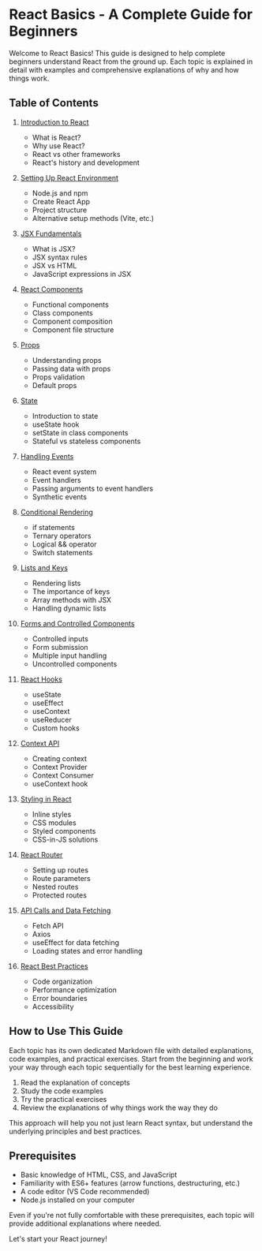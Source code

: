 # React Basics - A Complete Guide for Beginners

Welcome to React Basics! This guide is designed to help complete beginners understand React from the ground up. Each topic is explained in detail with examples and comprehensive explanations of why and how things work.

## Table of Contents

1. [Introduction to React](./01-Introduction-to-React.md)
   - What is React?
   - Why use React?
   - React vs other frameworks
   - React's history and development

2. [Setting Up React Environment](./02-Setting-Up-React-Environment.md)
   - Node.js and npm
   - Create React App
   - Project structure
   - Alternative setup methods (Vite, etc.)

3. [JSX Fundamentals](./03-JSX-Fundamentals.md)
   - What is JSX?
   - JSX syntax rules
   - JSX vs HTML
   - JavaScript expressions in JSX

4. [React Components](./04-React-Components.md)
   - Functional components
   - Class components
   - Component composition
   - Component file structure

5. [Props](./05-Props.md)
   - Understanding props
   - Passing data with props
   - Props validation
   - Default props

6. [State](./06-State.md)
   - Introduction to state
   - useState hook
   - setState in class components
   - Stateful vs stateless components

7. [Handling Events](./07-Handling-Events.md)
   - React event system
   - Event handlers
   - Passing arguments to event handlers
   - Synthetic events

8. [Conditional Rendering](./08-Conditional-Rendering.md)
   - if statements
   - Ternary operators
   - Logical && operator
   - Switch statements

9. [Lists and Keys](./09-Lists-and-Keys.md)
   - Rendering lists
   - The importance of keys
   - Array methods with JSX
   - Handling dynamic lists

10. [Forms and Controlled Components](./10-Forms-and-Controlled-Components.md)
    - Controlled inputs
    - Form submission
    - Multiple input handling
    - Uncontrolled components

11. [React Hooks](./11-React-Hooks.md)
    - useState
    - useEffect
    - useContext
    - useReducer
    - Custom hooks

12. [Context API](./12-Context-API.md)
    - Creating context
    - Context Provider
    - Context Consumer
    - useContext hook

13. [Styling in React](./13-Styling-in-React.md)
    - Inline styles
    - CSS modules
    - Styled components
    - CSS-in-JS solutions

14. [React Router](./14-React-Router.md)
    - Setting up routes
    - Route parameters
    - Nested routes
    - Protected routes

15. [API Calls and Data Fetching](./15-API-Calls-and-Data-Fetching.md)
    - Fetch API
    - Axios
    - useEffect for data fetching
    - Loading states and error handling

16. [React Best Practices](./16-React-Best-Practices.md)
    - Code organization
    - Performance optimization
    - Error boundaries
    - Accessibility

## How to Use This Guide

Each topic has its own dedicated Markdown file with detailed explanations, code examples, and practical exercises. Start from the beginning and work your way through each topic sequentially for the best learning experience.

1. Read the explanation of concepts
2. Study the code examples
3. Try the practical exercises
4. Review the explanations of why things work the way they do

This approach will help you not just learn React syntax, but understand the underlying principles and best practices.

## Prerequisites

- Basic knowledge of HTML, CSS, and JavaScript
- Familiarity with ES6+ features (arrow functions, destructuring, etc.)
- A code editor (VS Code recommended)
- Node.js installed on your computer

Even if you're not fully comfortable with these prerequisites, each topic will provide additional explanations where needed.

Let's start your React journey!
